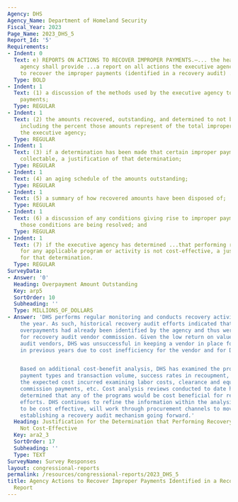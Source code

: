 ```yaml
---
Agency: DHS
Agency_Name: Department of Homeland Security
Fiscal_Year: 2023
Page_Name: 2023_DHS_5
Report_Id: '5'
Requirements:
- Indent: 0
  Text: e) REPORTS ON ACTIONS TO RECOVER IMPROPER PAYMENTS.—... the head of the executive
    agency shall provide ...a report on all actions the executive agency is taking
    to recover the improper payments (identified in a recovery audit) ..including—
  Type: BOLD
- Indent: 1
  Text: (1) a discussion of the methods used by the executive agency to recover improper
    payments;
  Type: REGULAR
- Indent: 1
  Text: (2) the amounts recovered, outstanding, and determined to not be collectable,
    including the percent those amounts represent of the total improper payments of
    the executive agency;
  Type: REGULAR
- Indent: 1
  Text: (3) if a determination has been made that certain improper payments are not
    collectable, a justification of that determination;
  Type: REGULAR
- Indent: 1
  Text: (4) an aging schedule of the amounts outstanding;
  Type: REGULAR
- Indent: 1
  Text: (5) a summary of how recovered amounts have been disposed of;
  Type: REGULAR
- Indent: 1
  Text: (6) a discussion of any conditions giving rise to improper payments and how
    those conditions are being resolved; and
  Type: REGULAR
- Indent: 1
  Text: (7) if the executive agency has determined ...that performing recovery audits
    for any applicable program or activity is not cost-effective, a justification
    for that determination.
  Type: REGULAR
SurveyData:
- Answer: '0'
  Heading: Overpayment Amount Outstanding
  Key: arp5
  SortOrder: 10
  Subheading: ''
  Type: MILLIONS_OF_DOLLARS
- Answer: 'DHS performs regular monitoring and conducts recovery activities throughout
    the year. As such, historical recovery audit efforts indicated that many identified
    overpayments had already been identified by the agency and thus were not applicable
    for recovery audit vendor commission. Given the low return on value for the recovery
    audit vendors, DHS was unsuccessful in keeping a vendor in place for this effort
    in previous years due to cost inefficiency for the vendor and for DHS.


    Based on additional cost-benefit analysis, DHS has examined the program structures,
    payment types and transaction volume, success rates in recoupment, as well as
    the expected cost incurred examining labor costs, clearance and equipment costs,
    commission payments, etc. Cost analysis reviews conducted to date have not successfully
    determined that any of the programs would be cost beneficial for recovery audit
    efforts. DHS continues to refine the information within the analysis, and if determined
    to be cost effective, will work through procurement channels to move forward with
    establishing a recovery audit mechanism going forward.'
  Heading: Justification for the Determination that Performing Recovery Audits are
    Not Cost-Effective
  Key: ara2_3
  SortOrder: 17
  Subheading: ''
  Type: TEXT
SurveyName: Survey Responses
layout: congressional-reports
permalink: /resources/congressional-reports/2023_DHS_5
title: Agency Actions to Recover Improper Payments Identified in a Recovery Audit
  Report
---
```

